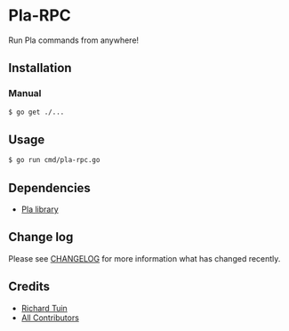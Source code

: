 # Pla-RPC

Run Pla commands from anywhere!

## Installation
### Manual

```bash
$ go get ./...
```

## Usage

```bash
$ go run cmd/pla-rpc.go
```

## Dependencies

* [Pla library](https://github.com/rtuin/go-plalib.git)

## Change log

Please see [CHANGELOG](CHANGELOG.md) for more information what has changed recently.

## Credits

- [Richard Tuin](http://github.com/rtuin)
- [All Contributors](https://github.com/rtuin/pla-rpc/contributors)